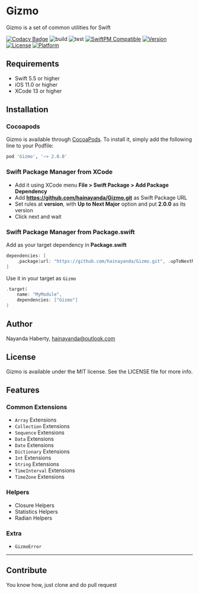
# Gizmo

Gizmo is a set of common utilities for Swift

[![Codacy Badge](https://app.codacy.com/project/badge/Grade/8234f229b84841979214cedb3c903fd8)](https://www.codacy.com/gh/hainayanda/Gizmo/dashboard?utm_source=github.com&amp;utm_medium=referral&amp;utm_content=hainayanda/Gizmo&amp;utm_campaign=Badge_Grade)
![build](https://github.com/hainayanda/Gizmo/workflows/build/badge.svg)
![test](https://github.com/hainayanda/Gizmo/workflows/test/badge.svg)
[![SwiftPM Compatible](https://img.shields.io/badge/SwiftPM-Compatible-brightgreen)](https://swift.org/package-manager/)
[![Version](https://img.shields.io/cocoapods/v/Gizmo.svg?style=flat)](https://cocoapods.org/pods/Gizmo)
[![License](https://img.shields.io/cocoapods/l/Gizmo.svg?style=flat)](https://cocoapods.org/pods/Gizmo)
[![Platform](https://img.shields.io/cocoapods/p/Gizmo.svg?style=flat)](https://cocoapods.org/pods/Gizmo)

## Requirements

- Swift 5.5 or higher
- iOS 11.0 or higher
- XCode 13 or higher

## Installation
  
### Cocoapods

Gizmo is available through [CocoaPods](https://cocoapods.org). To install
it, simply add the following line to your Podfile:

```ruby
pod 'Gizmo', '~> 2.0.0'
```

### Swift Package Manager from XCode

- Add it using XCode menu **File > Swift Package > Add Package Dependency**
- Add **<https://github.com/hainayanda/Gizmo.git>** as Swift Package URL
- Set rules at **version**, with **Up to Next Major** option and put **2.0.0** as its version
- Click next and wait

### Swift Package Manager from Package.swift

Add as your target dependency in ****Package.swift****

```swift
dependencies: [
    .package(url: "https://github.com/hainayanda/Gizmo.git", .upToNextMajor(from: "2.0.0"))
]
```

Use it in your target as `Gizmo`

```swift
.target(
    name: "MyModule",
    dependencies: ["Gizmo"]
)
```

## Author

Nayanda Haberty, hainayanda@outlook.com

## License

Gizmo is available under the MIT license. See the LICENSE file for more info.

## Features

### Common Extensions

- `Array` Extensions
- `Collection` Extensions
- `Sequence` Extensions
- `Data` Extensions
- `Date` Extensions
- `Dictionary` Extensions
- `Int` Extensions
- `String` Extensions
- `TimeInterval` Extensions
- `TimeZone` Extensions

### Helpers

- Closure Helpers
- Statistics Helpers
- Radian Helpers

### Extra

- `GizmoError`

***

## Contribute

You know how, just clone and do pull request
